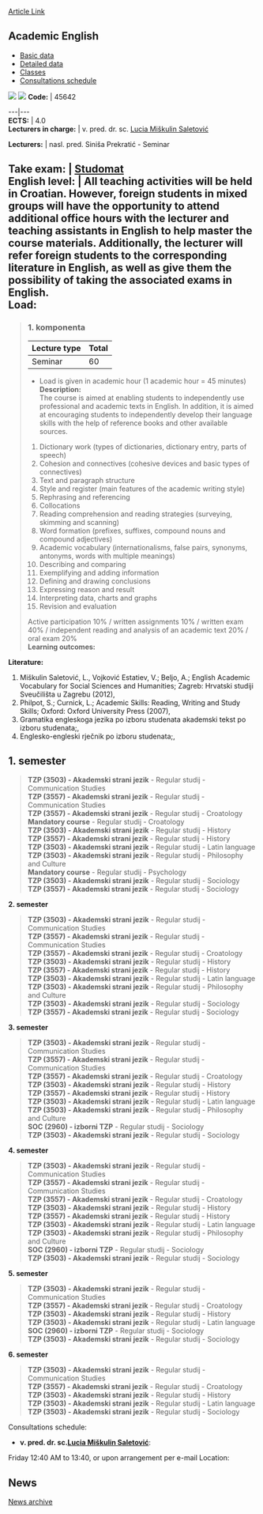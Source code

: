 [Article Link](https://www.fhs.hr/en/course/acaeng)

## Academic English
  * [Basic data](https://www.fhs.hr/en/course/acaeng#v1id-523743_22945_1_0 "Basic data")
  * [Detailed data](https://www.fhs.hr/en/course/acaeng#v1id-523743_22945_1_1 "Detailed data")
  * [Classes](https://www.fhs.hr/en/course/acaeng#v1id-523743_22945_1_2 "Classes")
  * [Consultations schedule](https://www.fhs.hr/en/course/acaeng#v1id-523743_22945_1_3 "Consultations schedule")


[![](https://www.fhs.hr/img/flags/gif/hr.gif)](https://www.fhs.hr/predmet/akaeng) [![](https://www.fhs.hr/img/flags/gif/gb.gif)](https://www.fhs.hr/en/course/acaeng)
**Code:** |  45642  
  
---|---  
**ECTS:** |  4.0   
**Lecturers in charge:** |  v. pred. dr. sc. [Lucia Miškulin Saletović](https://www.fhs.hr/staff/lucia.miskulin_saletovic)   
  
**Lecturers:** |  nasl. pred. Siniša Prekratić - Seminar  
  
**Take exam:** |  [Studomat](http://www.isvu.hr/studomat)  
**English level:** |  All teaching activities will be held in Croatian. However, foreign students in mixed groups will have the opportunity to attend additional office hours with the lecturer and teaching assistants in English to help master the course materials. Additionally, the lecturer will refer foreign students to the corresponding literature in English, as well as give them the possibility of taking the associated exams in English.   
**Load:**  
---  
> ### 1. komponenta
> | Lecture type | Total  
> ---|---  
> Seminar | 60  
> * Load is given in academic hour (1 academic hour = 45 minutes)   
**Description:**  
> The course is aimed at enabling students to independently use professional and academic texts in English. In addition, it is aimed at encouraging students to independently develop their language skills with the help of reference books and other available sources.  
>    
>    
>  1. Dictionary work (types of dictionaries, dictionary entry, parts of speech)  
>  2. Cohesion and connectives (cohesive devices and basic types of connectives)  
>  3. Text and paragraph structure  
>  4. Style and register (main features of the academic writing style)  
>  5. Rephrasing and referencing  
>  6. Collocations  
>  7. Reading comprehension and reading strategies (surveying, skimming and scanning)  
>  8. Word formation (prefixes, suffixes, compound nouns and compound adjectives)  
>  9. Academic vocabulary (internationalisms, false pairs, synonyms, antonyms, words with multiple meanings)  
>  10. Describing and comparing  
>  11. Exemplifying and adding information  
>  12. Defining and drawing conclusions  
>  13. Expressing reason and result  
>  14. Interpreting data, charts and graphs  
>  15. Revision and evaluation  
>    
>    
>    
>  Active participation 10% / written assignments 10% / written exam 40% / independent reading and analysis of an academic text 20% / oral exam 20%  
**Learning outcomes:**  

  
**Literature:**  
  1. Miškulin Saletović, L., Vojković Estatiev, V.; Beljo, A.; English Academic Vocabulary for Social Sciences and Humanities; Zagreb: Hrvatski studiji Sveučilišta u Zagrebu (2012), 
  2. Philpot, S.; Curnick, L.; Academic Skills: Reading, Writing and Study Skills; Oxford: Oxford University Press (2007), 
  3. Gramatika engleskoga jezika po izboru studenata akademski tekst po izboru studenata;, 
  4. Englesko-engleski rječnik po izboru studenata;, 

  
**1. semester**  
---  
> **TZP (3503) - Akademski strani jezik** - Regular studij - Communication Studies  
>  **TZP (3557) - Akademski strani jezik** - Regular studij - Communication Studies  
>  **TZP (3557) - Akademski strani jezik** - Regular studij - Croatology  
>  **Mandatory course** - Regular studij - Croatology  
>  **TZP (3503) - Akademski strani jezik** - Regular studij - History  
>  **TZP (3557) - Akademski strani jezik** - Regular studij - History  
>  **TZP (3503) - Akademski strani jezik** - Regular studij - Latin language  
>  **TZP (3503) - Akademski strani jezik** - Regular studij - Philosophy and Culture  
>  **Mandatory course** - Regular studij - Psychology  
>  **TZP (3503) - Akademski strani jezik** - Regular studij - Sociology  
>  **TZP (3557) - Akademski strani jezik** - Regular studij - Sociology  
>   
  
**2. semester**  
> **TZP (3503) - Akademski strani jezik** - Regular studij - Communication Studies  
>  **TZP (3557) - Akademski strani jezik** - Regular studij - Communication Studies  
>  **TZP (3557) - Akademski strani jezik** - Regular studij - Croatology  
>  **TZP (3503) - Akademski strani jezik** - Regular studij - History  
>  **TZP (3557) - Akademski strani jezik** - Regular studij - History  
>  **TZP (3503) - Akademski strani jezik** - Regular studij - Latin language  
>  **TZP (3503) - Akademski strani jezik** - Regular studij - Philosophy and Culture  
>  **TZP (3503) - Akademski strani jezik** - Regular studij - Sociology  
>  **TZP (3557) - Akademski strani jezik** - Regular studij - Sociology  
>   
  
**3. semester**  
> **TZP (3503) - Akademski strani jezik** - Regular studij - Communication Studies  
>  **TZP (3557) - Akademski strani jezik** - Regular studij - Communication Studies  
>  **TZP (3557) - Akademski strani jezik** - Regular studij - Croatology  
>  **TZP (3503) - Akademski strani jezik** - Regular studij - History  
>  **TZP (3557) - Akademski strani jezik** - Regular studij - History  
>  **TZP (3503) - Akademski strani jezik** - Regular studij - Latin language  
>  **TZP (3503) - Akademski strani jezik** - Regular studij - Philosophy and Culture  
>  **SOC (2960) - izborni TZP** - Regular studij - Sociology  
>  **TZP (3503) - Akademski strani jezik** - Regular studij - Sociology  
>   
  
**4. semester**  
> **TZP (3503) - Akademski strani jezik** - Regular studij - Communication Studies  
>  **TZP (3557) - Akademski strani jezik** - Regular studij - Communication Studies  
>  **TZP (3557) - Akademski strani jezik** - Regular studij - Croatology  
>  **TZP (3503) - Akademski strani jezik** - Regular studij - History  
>  **TZP (3557) - Akademski strani jezik** - Regular studij - History  
>  **TZP (3503) - Akademski strani jezik** - Regular studij - Latin language  
>  **TZP (3503) - Akademski strani jezik** - Regular studij - Philosophy and Culture  
>  **SOC (2960) - izborni TZP** - Regular studij - Sociology  
>  **TZP (3503) - Akademski strani jezik** - Regular studij - Sociology  
>   
  
**5. semester**  
> **TZP (3503) - Akademski strani jezik** - Regular studij - Communication Studies  
>  **TZP (3557) - Akademski strani jezik** - Regular studij - Croatology  
>  **TZP (3503) - Akademski strani jezik** - Regular studij - History  
>  **TZP (3503) - Akademski strani jezik** - Regular studij - Latin language  
>  **SOC (2960) - izborni TZP** - Regular studij - Sociology  
>  **TZP (3503) - Akademski strani jezik** - Regular studij - Sociology  
>   
  
**6. semester**  
> **TZP (3503) - Akademski strani jezik** - Regular studij - Communication Studies  
>  **TZP (3557) - Akademski strani jezik** - Regular studij - Croatology  
>  **TZP (3503) - Akademski strani jezik** - Regular studij - History  
>  **TZP (3503) - Akademski strani jezik** - Regular studij - Latin language  
>  **TZP (3503) - Akademski strani jezik** - Regular studij - Sociology  
>   
Consultations schedule: 
  * **v. pred. dr. sc.[Lucia Miškulin Saletović](https://www.fhs.hr/staff/lucia.miskulin_saletovic)**: 
  
Friday 12:40 AM to 13:40, or upon arrangement per e-mail
Location: 


## News
[News archive](https://www.fhs.hr/en/course/acaeng?@=20pzz#news_85686 "News archive")
